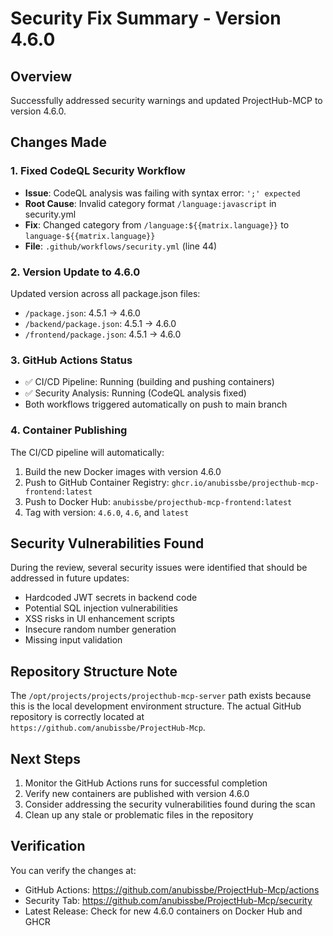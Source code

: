 # Security Fix Summary - Version 4.6.0

## Overview
Successfully addressed security warnings and updated ProjectHub-MCP to version 4.6.0.

## Changes Made

### 1. Fixed CodeQL Security Workflow
- **Issue**: CodeQL analysis was failing with syntax error: `';' expected`
- **Root Cause**: Invalid category format `/language:javascript` in security.yml
- **Fix**: Changed category from `/language:${{matrix.language}}` to `language-${{matrix.language}}`
- **File**: `.github/workflows/security.yml` (line 44)

### 2. Version Update to 4.6.0
Updated version across all package.json files:
- `/package.json`: 4.5.1 → 4.6.0
- `/backend/package.json`: 4.5.1 → 4.6.0
- `/frontend/package.json`: 4.5.1 → 4.6.0

### 3. GitHub Actions Status
- ✅ CI/CD Pipeline: Running (building and pushing containers)
- ✅ Security Analysis: Running (CodeQL analysis fixed)
- Both workflows triggered automatically on push to main branch

### 4. Container Publishing
The CI/CD pipeline will automatically:
1. Build the new Docker images with version 4.6.0
2. Push to GitHub Container Registry: `ghcr.io/anubissbe/projecthub-mcp-frontend:latest`
3. Push to Docker Hub: `anubissbe/projecthub-mcp-frontend:latest`
4. Tag with version: `4.6.0`, `4.6`, and `latest`

## Security Vulnerabilities Found
During the review, several security issues were identified that should be addressed in future updates:
- Hardcoded JWT secrets in backend code
- Potential SQL injection vulnerabilities
- XSS risks in UI enhancement scripts
- Insecure random number generation
- Missing input validation

## Repository Structure Note
The `/opt/projects/projects/projecthub-mcp-server` path exists because this is the local development environment structure. The actual GitHub repository is correctly located at `https://github.com/anubissbe/ProjectHub-Mcp`.

## Next Steps
1. Monitor the GitHub Actions runs for successful completion
2. Verify new containers are published with version 4.6.0
3. Consider addressing the security vulnerabilities found during the scan
4. Clean up any stale or problematic files in the repository

## Verification
You can verify the changes at:
- GitHub Actions: https://github.com/anubissbe/ProjectHub-Mcp/actions
- Security Tab: https://github.com/anubissbe/ProjectHub-Mcp/security
- Latest Release: Check for new 4.6.0 containers on Docker Hub and GHCR